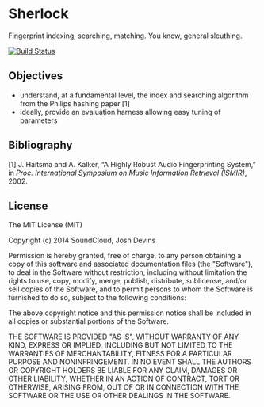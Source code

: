 # Sherlock

Fingerprint indexing, searching, matching. You know, general sleuthing.

[![Build Status](https://travis-ci.org/joshdevins/dsp.png)](https://travis-ci.org/joshdevins/sherlock)

## Objectives

* understand, at a fundamental level, the index and searching algorithm from the
  Philips hashing paper [1]
* ideally, provide an evaluation harness allowing easy tuning of parameters

## Bibliography

[1] J. Haitsma and A. Kalker, “A Highly Robust Audio Fingerprinting System,” in
_Proc. International Symposium on Music Information Retrieval (ISMIR)_, 2002.

## License

The MIT License (MIT)

Copyright (c) 2014 SoundCloud, Josh Devins

Permission is hereby granted, free of charge, to any person obtaining a copy of
this software and associated documentation files (the "Software"), to deal in
the Software without restriction, including without limitation the rights to
use, copy, modify, merge, publish, distribute, sublicense, and/or sell copies of
the Software, and to permit persons to whom the Software is furnished to do so,
subject to the following conditions:

The above copyright notice and this permission notice shall be included in all
copies or substantial portions of the Software.

THE SOFTWARE IS PROVIDED "AS IS", WITHOUT WARRANTY OF ANY KIND, EXPRESS OR
IMPLIED, INCLUDING BUT NOT LIMITED TO THE WARRANTIES OF MERCHANTABILITY, FITNESS
FOR A PARTICULAR PURPOSE AND NONINFRINGEMENT. IN NO EVENT SHALL THE AUTHORS OR
COPYRIGHT HOLDERS BE LIABLE FOR ANY CLAIM, DAMAGES OR OTHER LIABILITY, WHETHER
IN AN ACTION OF CONTRACT, TORT OR OTHERWISE, ARISING FROM, OUT OF OR IN
CONNECTION WITH THE SOFTWARE OR THE USE OR OTHER DEALINGS IN THE SOFTWARE.
